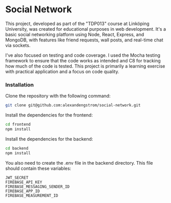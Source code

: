 # Social Network
This project, developed as part of the "TDP013" course at Linköping University, was created for educational purposes in web development. It's a basic social networking platform using Node, React, Express, and MongoDB, with features like friend requests, wall posts, and real-time chat via sockets.

I've also focused on testing and code coverage. I used the Mocha testing framework to ensure that the code works as intended and C8 for tracking how much of the code is tested. This project is primarily a learning exercise with practical application and a focus on code quality.
### Installation
Clone the repository with the following command:
```bash
git clone git@github.com:alexandengstrom/social-network.git
```

Install the dependencies for the frontend:
```bash
cd frontend
npm install
```

Install the dependencies for the backend:
```bash
cd backend
npm install
```

You also need to create the .env file in the backend directory. This file should contain these variables:
```
JWT_SECRET
FIREBASE_API_KEY
FIREBASE_MESSAGING_SENDER_ID
FIREBASE_APP_ID
FIREBASE_MEASUREMENT_ID
```
